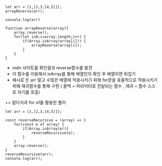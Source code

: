 ```
let arr = [1,[2,3,[4,5]]];
arrayReverse(arr);

console.log(arr) 

function arrayReverse(array){
	array.reverse();
	for(let i=0;i<array.length;i++) {
		if(Array.isArray(array[i])) {
			arrayReverse(array[i]);
		}
	}
}
```

- mdn 사이트를 확인결과 reverse함수를 발견 
- 이 함수를 이용해서 isArray를 통해 배열인지 확인 후 배열이면 뒤집기 
- 예시로 든 arr 말고 수많은 배열에 적용시키기 위해 for문을 효율적으로 적용시키기 위해 재귀함수를 통해 구현 ( 콜백 = 파라미터로 전달되는 함수 , 재귀 = 함수 스스로 자기를 호출)


++ 
람다식과 for of를 활용한 풀이 

```
let arr = [1,[2,3,[4,5]]];

const reverseRecursive = (array) => {
	for(const e of array) {
		if(Array.isArray(e)){
			reverseRecursive(e);
		}
	}
	array.reverse();
}
reverseRecursive(arr);
console.log(arr);

```
